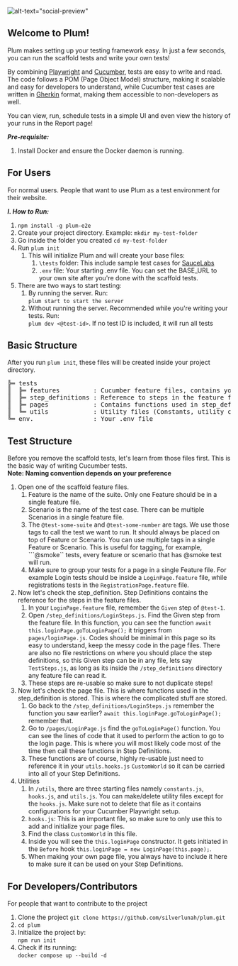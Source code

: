 ![alt-text="social-preview"](https://repository-images.githubusercontent.com/936477779/e928fce3-6d4c-4609-92a0-0a1091c99752)

## Welcome to Plum!

Plum makes setting up your testing framework easy. In just a few seconds, you can run the scaffold tests and write your own tests!

By combining [Playwright](https://playwright.dev) and [Cucumber](https://cucumber.io), tests are easy to write and read. The code follows a POM (Page Object Model) structure, making it scalable and easy for developers to understand, while Cucumber test cases are written in [Gherkin](https://cucumber.io/docs/gherkin/) format, making them accessible to non-developers as well.

You can view, run, schedule tests in a simple UI and even view the history of your runs in the Report page!

**_Pre-requisite:_**
1. Install Docker and ensure the Docker daemon is running.

## For Users
For normal users. People that want to use Plum as a test environment for their website.

**_I. How to Run:_**
1. ```npm install -g plum-e2e```
2. Create your project directory. Example: ```mkdir my-test-folder```
3. Go inside the folder you created ```cd my-test-folder```
4. Run ```plum init```
     1. This will initialize Plum and will create your base files:
        1. ```\tests``` folder: This include sample test cases for [SauceLabs](https://www.saucedemo.com/v1/)
        2. ```.env``` file: Your starting .env file. You can set the BASE_URL to your own site after you're done with the scaffold tests.
5. There are two ways to start testing:
   1. By running the server. Run:<br/> ```plum start to start the server```
   2. Without running the server. Recommended while you're writing your tests. Run:<br/> ```plum dev <@test-id>```. If no test ID is included, it will run all tests
  
## Basic Structure
After you run ```plum init```, these files will be created inside your project directory.

<pre>
╠═ tests
║  ╠═ features         : Cucumber feature files, contains your test cases
║  ╠═ step_definitions : Reference to steps in the feature files
║  ╠═ pages            : Contains functions used in step_definitions
║  ╚═ utils            : Utility files (Constants, utility codes, etc.)
╚═ env.                : Your .env file
</pre>

## Test Structure
Before you remove the scaffold tests, let's learn from those files first. This is the basic way of writing Cucumber tests.
<br/>**Note: Naming convention depends on your preference**

1. Open one of the scaffold feature files.
   1. Feature is the name of the suite. Only one Feature should be in a single feature file.
   2. Scenario is the name of the test case. There can be multiple Scenarios in a single feature file.
   3. The ```@test-some-suite``` and ```@test-some-number``` are tags. We use those tags to call the test we want to run. It should always be placed on top of Feature or Scenario. You can use multiple tags in a single Feature or Scenario. This is useful for tagging, for example, ```@smoke`` tests, every feature or scenario that has @smoke test will run.
   4. Make sure to group your tests for a page in a single Feature file. For example Login tests should be inside a ```LoginPage.feature``` file, while registrations tests in the ```RegistrationPage.feature``` file.
2. Now let's check the step_definition. Step Definitions contains the reference for the steps in the feature files.
   1. In your ```LoginPage.feature``` file, remember the ```Given``` step of ```@test-1```.
   2. Open ```/step_definitions/LoginSteps.js```. Find the Given step from the feature file. In this function, you can see the function ```await this.loginPage.goToLoginPage();``` it triggers from ```pages/loginPage.js```. Codes should be minimal in this page so its easy to understand, keep the messy code in the page files. There are also no file restrictions on where you should place the step definitions, so this Given step can be in any file, lets say ```TestSteps.js```, as long as its inside the ```/step_definitions``` directory any feature file can read it.
   3. These steps are re-usable so make sure to not duplicate steps!
3. Now let's check the page file. This is where functions used in the step_definition is stored. This is where the complicated stuff are stored.
   1. Go back to the ```/step_definitions/LoginSteps.js``` remember the function you saw earlier? ```await this.loginPage.goToLoginPage();``` remember that.
   2. Go to ```/pages/LoginPage.js``` find the ```goToLoginPage()``` function. You can see the lines of code that it used to perform the action to go to the login page. This is where you will most likely code most of the time then call these functions in Step Definitions.
   3. These functions are of course, highly re-usable just need to reference it in your ```utils.hooks.js``` ```CustomWorld``` so it can be carried into all of your Step Definitions.
4. Utilities
   1. In ```/utils```, there are three starting files namely ```constants.js```, ```hooks.js```, and ```utils.js```. You can make/delete utility files except for the ```hooks.js```. Make sure not to delete that file as it contains configurations for your Cucumber Playwright setup.
   2. ```hooks.js```: This is an important file, so make sure to only use this to add and initialize your page files.
     1.  Find the class ```CustomWorld``` in this file.
     2.  Inside you will see the ```this.loginPage``` constructor. It gets initiated in the ```Before``` hook ```this.loginPage = new LoginPage(this.page);```.
     3.  When making your own page file, you always have to include it here to make sure it can be used on your Step Definitions.

## For Developers/Contributors
For people that want to contribute to the project

1. Clone the project ```git clone https://github.com/silverlunah/plum.git```
2. ```cd plum```
3. Initialize the project by:<br/>```npm run init```
4. Check if its running:<br/> ```docker compose up --build -d```
